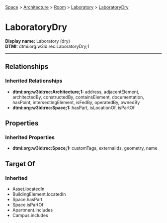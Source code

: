 [Space](../../../Space.md) > [Architecture](../../Architecture.md) > [Room](../Room.md) > [Laboratory](Laboratory.md) > [LaboratoryDry](.)
# LaboratoryDry

**Display name:** Laboratory (dry)<br />
**DTMI:** dtmi:org:w3id:rec:LaboratoryDry;1

---
## Relationships
### Inherited Relationships
* **dtmi:org:w3id:rec:Architecture;1:** address, adjacentElement, architectedBy, constructedBy, containsElement, documentation, hasPoint, intersectingElement, isFedBy, operatedBy, ownedBy
* **dtmi:org:w3id:rec:Space;1:** hasPart, isLocationOf, isPartOf
## Properties
### Inherited Properties
* **dtmi:org:w3id:rec:Space;1:** customTags, externalIds, geometry, name
## Target Of
### Inherited
* Asset.locatedIn
* BuildingElement.locatedIn
* Space.hasPart
* Space.isPartOf
* Apartment.includes
* Campus.includes
